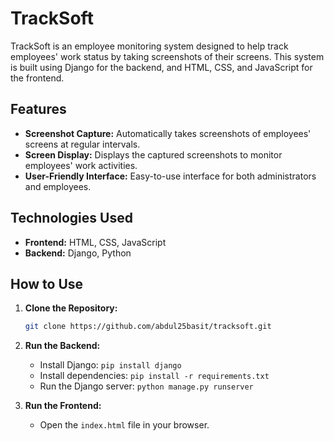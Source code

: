 # TrackSoft

TrackSoft is an employee monitoring system designed to help track employees' work status by taking screenshots of their screens. This system is built using Django for the backend, and HTML, CSS, and JavaScript for the frontend.

## Features

- **Screenshot Capture:** Automatically takes screenshots of employees' screens at regular intervals.
- **Screen Display:** Displays the captured screenshots to monitor employees' work activities.
- **User-Friendly Interface:** Easy-to-use interface for both administrators and employees.

## Technologies Used

- **Frontend:** HTML, CSS, JavaScript
- **Backend:** Django, Python

## How to Use

1. **Clone the Repository:**
   ```bash
   git clone https://github.com/abdul25basit/tracksoft.git
   ```
2. **Run the Backend:**
   - Install Django: `pip install django`
   - Install dependencies: `pip install -r requirements.txt`
   - Run the Django server: `python manage.py runserver`

3. **Run the Frontend:**
   - Open the `index.html` file in your browser.
